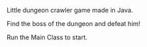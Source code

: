 Little dungeon crawler game made in Java.

Find the boss of the dungeon and defeat him!

Run the Main Class to start.
